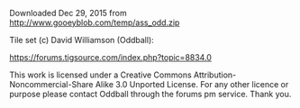 Downloaded Dec 29, 2015 from http://www.gooeyblob.com/temp/ass_odd.zip

Tile set (c) David Williamson (Oddball):

https://forums.tigsource.com/index.php?topic=8834.0

This work is licensed under a Creative Commons Attribution-Noncommercial-Share Alike 3.0 Unported License.
For any other licence or purpose please contact Oddball through the forums pm service. Thank you.
